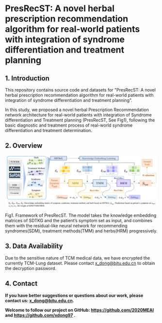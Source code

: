 # PresRecST: A novel herbal prescription recommendation algorithm for real-world patients with integration of syndrome differentiation and treatment planning

## 1. Introduction
This repository contains source code and datasets for "PresRecST: A novel herbal prescription recommendation algorithm
for real-world patients with integration of syndrome differentiation and treatment planning". 

In this study, we proposed a novel herbal Prescription Recommendation network architecture for real-world patients with
integration of Syndrome differentiation and Treatment planning (PresRecST, See Fig1), following the basic diagnostic and
treatment process of real-world syndrome differentiation and treatment determination.

## 2. Overview

![PresRecST Framework](fig/PresRecST_framework.png)

Fig1. Framework of PresRecST. The model takes the knowledge embedding matrices of SDTKG and the patient’s symptom set as
input, and combines them with the residual-like neural network for recommending syndromes(SDM), treatment methods(TMM) and
herbs(HRM) progressively.

## 3. Data Availability

Due to the sensitive nature of TCM medical data, we have encrypted the currently TCM-Lung dataset. Please contact 
x_dong@bjtu.edu.cn to obtain the decryption password.

## 4. Contact

<b>If you have better suggestions or questions about our work, please contact us: <a>x_dong@bjtu.edu.cn</a>. </b> 

<b>Welcome to follow our project on GitHub: <a>https://github.com/2020MEAI </a> and <a> https://github.com/xdong97 </a>. </b>

